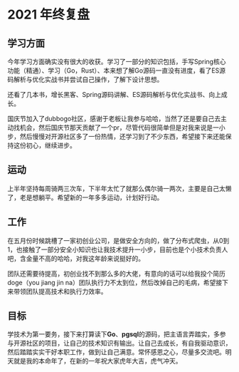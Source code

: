 # 2021 年终复盘

## 学习方面

今年学习方面确实没有很大的收获。学习了一部分的知识包括，手写Spring核心功能（精通）、学习（Go，Rust）、本来想了解Go源码一直没有进度，看了ES源码解析与优化实战书并尝试自己操作，了解下设计思想。

还看了几本书，增长黑客、Spring源码讲解、ES源码解析与优化实战书、向上成长。

国庆节加入了dubbogo社区，感谢于老板让我参与哈哈，当然了还是要自己去主动找机会，然后国庆节那天贡献了一个pr，尽管代码很简单但是对我来说是一小步，然后慢慢对开源社区多了一份热情，还学习到了不少东西，希望接下来还能保持这份初心，继续进步。

## 运动

上半年坚持每周骑两三次车，下半年太忙了就那么偶尔骑一两次，主要是自己太懒了，老是想躺平。希望新的一年多多运动，计划好行动。

## 工作

在五月份时候跳槽了一家初创业公司，是做安全方向的，做了分布式爬虫，从0到1，也接触了一部分安全小知识也让我技术提升一小步，目前也是个小技术负责人吧，含金量不高的哈哈，对我这年龄来说挺好的。

团队还需要待提高，初创业找不到那么多的大佬，有意向的话可以给我投个简历doge（you jiang jin na）团队执行力不太到位，然后改掉自己的毛病，希望接下来带领团队提高技术和执行力效率。

## 目标

学技术为第一要务，接下来打算读下**Go**、**pgsql**的源码，把主语言弄踏实，多参与开源社区的项目，让自己的技术知识有输出。让自己去成长，有自我驱动意识，然后踏踏实实干好本职工作，做到让自己满意。常怀感恩之心，尽量多交流吧。明天就是我的本命年了，在新的一年祝大家虎年大吉，虎气冲天。